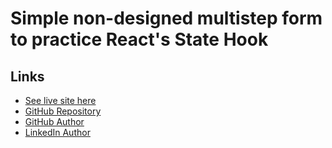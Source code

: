 # Simple non-designed multistep form to practice React's State Hook

## Links

- [See live site here](https://thomaserdmenger.github.io/multistep-form-react)
- [GitHub Repository](https://github.com/thomaserdmenger/multistep-form-react)
- [GitHub Author](https://github.com/thomaserdmenger)
- [LinkedIn Author](https://www.linkedin.com/in/thomaserdmenger/)